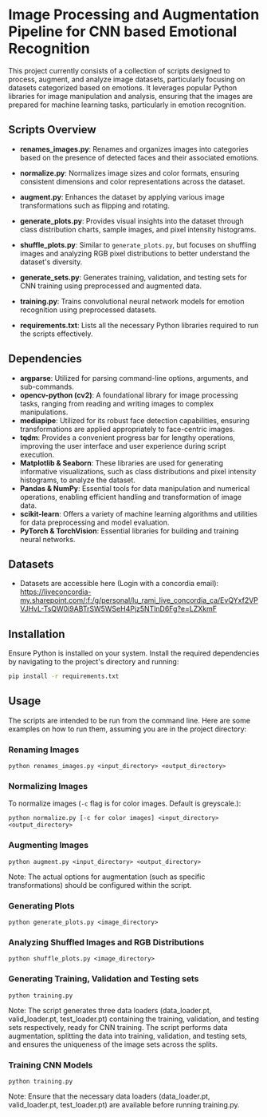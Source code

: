# Image Processing and Augmentation Pipeline for CNN based Emotional Recognition

This project currently consists of a collection of scripts designed to process, augment, and analyze image datasets, particularly focusing on datasets categorized based on emotions. It leverages popular Python libraries for image manipulation and analysis, ensuring that the images are prepared for machine learning tasks, particularly in emotion recognition.

## Scripts Overview

- **renames_images.py**: Renames and organizes images into categories based on the presence of detected faces and their associated emotions.

- **normalize.py**: Normalizes image sizes and color formats, ensuring consistent dimensions and color representations across the dataset.

- **augment.py**: Enhances the dataset by applying various image transformations such as flipping and rotating.

- **generate_plots.py**: Provides visual insights into the dataset through class distribution charts, sample images, and pixel intensity histograms.

- **shuffle_plots.py**: Similar to `generate_plots.py`, but focuses on shuffling images and analyzing RGB pixel distributions to better understand the dataset's diversity.

- **generate_sets.py**: Generates training, validation, and testing sets for CNN training using preprocessed and augmented data.
  
- **training.py**: Trains convolutional neural network models for emotion recognition using preprocessed datasets.

- **requirements.txt**: Lists all the necessary Python libraries required to run the scripts effectively.

## Dependencies

- **argparse**: Utilized for parsing command-line options, arguments, and sub-commands.
- **opencv-python (cv2)**: A foundational library for image processing tasks, ranging from reading and writing images to complex manipulations.
- **mediapipe**: Utilized for its robust face detection capabilities, ensuring transformations are applied appropriately to face-centric images.
- **tqdm**: Provides a convenient progress bar for lengthy operations, improving the user interface and user experience during script execution.
- **Matplotlib & Seaborn**: These libraries are used for generating informative visualizations, such as class distributions and pixel intensity histograms, to analyze the dataset.
- **Pandas & NumPy**: Essential tools for data manipulation and numerical operations, enabling efficient handling and transformation of image data.
- **scikit-learn**: Offers a variety of machine learning algorithms and utilities for data preprocessing and model evaluation.
- **PyTorch & TorchVision**: Essential libraries for building and training neural networks.

## Datasets
- Datasets are accessible here (Login with a concordia email): https://liveconcordia-my.sharepoint.com/:f:/g/personal/lu_rami_live_concordia_ca/EvQYxf2VPVJHvL-TsQW0i9ABTrSW5WSeH4Pjz5NTlnD6Fg?e=LZXkmF

## Installation

Ensure Python is installed on your system. Install the required dependencies by navigating to the project's directory and running:

```sh
pip install -r requirements.txt

```
## Usage

The scripts are intended to be run from the command line. Here are some examples on how to run them, assuming you are in the project directory:

### Renaming Images

```
python renames_images.py <input_directory> <output_directory>
```

### Normalizing Images

To normalize images (`-c` flag is for color images. Default is greyscale.):

```
python normalize.py [-c for color images] <input_directory> <output_directory> 
```

### Augmenting Images

```
python augment.py <input_directory> <output_directory>
```
Note: The actual options for augmentation (such as specific transformations) should be configured within the script.

### Generating Plots

```
python generate_plots.py <image_directory>
```

### Analyzing Shuffled Images and RGB Distributions

```
python shuffle_plots.py <image_directory>
```

### Generating Training, Validation and Testing sets

```
python training.py
```
Note: The script generates three data loaders (data_loader.pt, valid_loader.pt, test_loader.pt) containing the training, validation, and testing sets respectively, ready for CNN training.
      The script performs data augmentation, splitting the data into training, validation, and testing sets, and ensures the uniqueness of the image sets across the splits.


### Training CNN Models

```
python training.py
```

Note: Ensure that the necessary data loaders (data_loader.pt, valid_loader.pt, test_loader.pt) are available before running training.py.






